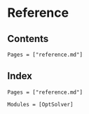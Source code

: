 # Reference

## Contents

```@contents
Pages = ["reference.md"]
```

## Index

```@index
Pages = ["reference.md"]
```

```@autodocs
Modules = [OptSolver]
```